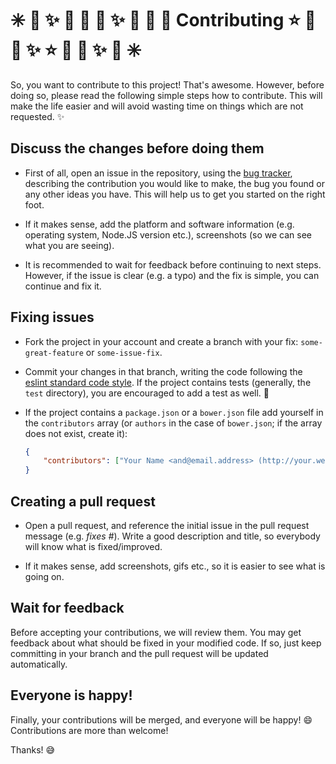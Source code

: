 # :eight_spoked_asterisk: :stars: :sparkles: :dizzy: :star2: :star2: :sparkles: :dizzy: :star2: :star2: Contributing :star: :star2: :dizzy: :sparkles: :star: :star2: :dizzy: :sparkles: :stars: :eight_spoked_asterisk:

So, you want to contribute to this project! That's awesome. However, before
doing so, please read the following simple steps how to contribute. This will
make the life easier and will avoid wasting time on things which are not
requested. :sparkles:

## Discuss the changes before doing them

-   First of all, open an issue in the repository, using the [bug tracker][1],
    describing the contribution you would like to make, the bug you found or any
    other ideas you have. This will help us to get you started on the right
    foot.

-   If it makes sense, add the platform and software information (e.g. operating
    system, Node.JS version etc.), screenshots (so we can see what you are
    seeing).

-   It is recommended to wait for feedback before continuing to next steps.
    However, if the issue is clear (e.g. a typo) and the fix is simple, you can
    continue and fix it.

## Fixing issues

-   Fork the project in your account and create a branch with your fix:
    `some-great-feature` or `some-issue-fix`.

-   Commit your changes in that branch, writing the code following the
    [eslint standard code style][2]. If the project contains tests (generally, the `test`
    directory), you are encouraged to add a test as well. :memo:

-   If the project contains a `package.json` or a `bower.json` file add yourself
    in the `contributors` array (or `authors` in the case of `bower.json`;
    if the array does not exist, create it):

    ```json
    {
        "contributors": ["Your Name <and@email.address> (http://your.website)"]
    }
    ```

## Creating a pull request

-   Open a pull request, and reference the initial issue in the pull request
    message (e.g. _fixes #<your-issue-number>_). Write a good description and
    title, so everybody will know what is fixed/improved.

-   If it makes sense, add screenshots, gifs etc., so it is easier to see what
    is going on.

## Wait for feedback

Before accepting your contributions, we will review them. You may get feedback
about what should be fixed in your modified code. If so, just keep committing
in your branch and the pull request will be updated automatically.

## Everyone is happy!

Finally, your contributions will be merged, and everyone will be happy! :smile:
Contributions are more than welcome!

Thanks! :sweat_smile:

[1]: https://github.com/Robinlemon/async-coins-ph/issues
[2]: https://github.com/eslint/eslint/blob/master/conf/eslint-recommended.js
